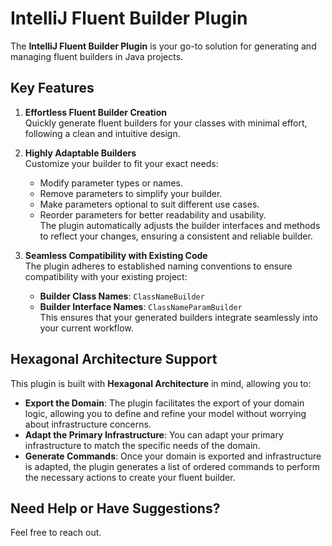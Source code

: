 # IntelliJ Fluent Builder Plugin

The **IntelliJ Fluent Builder Plugin** is your go-to solution for generating and managing fluent builders in Java projects.

## Key Features

1. **Effortless Fluent Builder Creation**  
   Quickly generate fluent builders for your classes with minimal effort, following a clean and intuitive design.

2. **Highly Adaptable Builders**  
   Customize your builder to fit your exact needs:
    - Modify parameter types or names.
    - Remove parameters to simplify your builder.
    - Make parameters optional to suit different use cases.
    - Reorder parameters for better readability and usability.  
      The plugin automatically adjusts the builder interfaces and methods to reflect your changes, ensuring a consistent and reliable builder.

3. **Seamless Compatibility with Existing Code**  
   The plugin adheres to established naming conventions to ensure compatibility with your existing project:
    - **Builder Class Names**: `ClassNameBuilder`
    - **Builder Interface Names**: `ClassNameParamBuilder`  
      This ensures that your generated builders integrate seamlessly into your current workflow.

## Hexagonal Architecture Support

This plugin is built with **Hexagonal Architecture** in mind, allowing you to:

- **Export the Domain**: The plugin facilitates the export of your domain logic, allowing you to define and refine your model without worrying about infrastructure concerns.
- **Adapt the Primary Infrastructure**: You can adapt your primary infrastructure to match the specific needs of the domain.
- **Generate Commands**: Once your domain is exported and infrastructure is adapted, the plugin generates a list of ordered commands to perform the necessary actions to create your fluent builder.

## Need Help or Have Suggestions?

Feel free to reach out.

